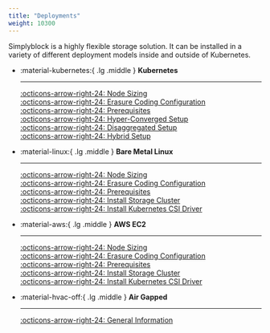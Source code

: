 ```yaml
---
title: "Deployments"
weight: 10300
---
```


Simplyblock is a highly flexible storage solution. It can be installed in a variety of different deployment models
inside and outside of Kubernetes.


<div class="grid cards" markdown>

-   :material-kubernetes:{ .lg .middle } __Kubernetes__

    ---

    [:octicons-arrow-right-24: Node Sizing](deployment-planning/node-sizing/)<br/>
    [:octicons-arrow-right-24: Erasure Coding Configuration](deployment-planning/erasure-coding-scheme/)<br/>
    [:octicons-arrow-right-24: Prerequisites](kubernetes/prerequisites/)<br/>
    [:octicons-arrow-right-24: Hyper-Converged Setup](kubernetes/install-simplyblock/hyper-converged/)<br/>
    [:octicons-arrow-right-24: Disaggregated Setup](kubernetes/install-simplyblock/disaggregated/)<br/>
    [:octicons-arrow-right-24: Hybrid Setup](kubernetes/install-simplyblock/hybrid/)

-   :material-linux:{ .lg .middle } __Bare Metal Linux__

    ---

    [:octicons-arrow-right-24: Node Sizing](deployment-planning/node-sizing/)<br/>
    [:octicons-arrow-right-24: Erasure Coding Configuration](deployment-planning/erasure-coding-scheme/)<br/>
    [:octicons-arrow-right-24: Prerequisites](baremetal/prerequisites/)<br/>
    [:octicons-arrow-right-24: Install Storage Cluster](baremetal/install-simplyblock/)<br/>
    [:octicons-arrow-right-24: Install Kubernetes CSI Driver](baremetal/install-simplyblock-csi/)<br/>

-   :material-aws:{ .lg .middle } __AWS EC2__

    ---

    [:octicons-arrow-right-24: Node Sizing](deployment-planning/node-sizing/)<br/>
    [:octicons-arrow-right-24: Erasure Coding Configuration](deployment-planning/erasure-coding-scheme/)<br/>
    [:octicons-arrow-right-24: Prerequisites](aws-ec2/prerequisites/)<br/>
    [:octicons-arrow-right-24: Install Storage Cluster](aws-ec2/install-simplyblock/)<br/>
    [:octicons-arrow-right-24: Install Kubernetes CSI Driver](aws-ec2/install-simplyblock-csi/)<br/>

-   :material-hvac-off:{ .lg .middle } __Air Gapped__

    ---

    [:octicons-arrow-right-24: General Information](air-gap/)
</div>

